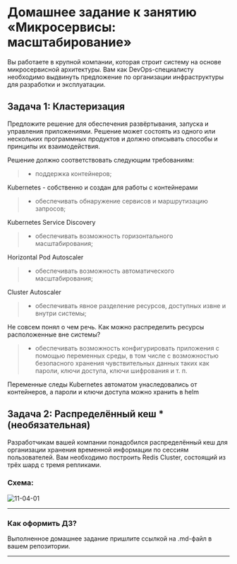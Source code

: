 
# Домашнее задание к занятию «Микросервисы: масштабирование»

Вы работаете в крупной компании, которая строит систему на основе микросервисной архитектуры.
Вам как DevOps-специалисту необходимо выдвинуть предложение по организации инфраструктуры для разработки и эксплуатации.

## Задача 1: Кластеризация

Предложите решение для обеспечения развёртывания, запуска и управления приложениями.
Решение может состоять из одного или нескольких программных продуктов и должно описывать способы и принципы их взаимодействия.

Решение должно соответствовать следующим требованиям:

> - поддержка контейнеров;

Kubernetes - собственно и создан для работы с контейнерами

> - обеспечивать обнаружение сервисов и маршрутизацию запросов;

 Kubernetes Service Discovery

> - обеспечивать возможность горизонтального масштабирования;

Horizontal Pod Autoscaler

> - обеспечивать возможность автоматического масштабирования;

Cluster Autoscaler

> - обеспечивать явное разделение ресурсов, доступных извне и внутри системы;

Не совсем понял о чем речь. Как можно распределить ресурсы расположенные вне системы?

> - обеспечивать возможность конфигурировать приложения с помощью переменных среды, в том числе с возможностью безопасного хранения чувствительных данных таких как пароли, ключи доступа, ключи шифрования и т. п.

Переменные следы Kubernetes автоматом унаследовались от контейнеров, а пароли и ключи доступа можно хранить в helm

## Задача 2: Распределённый кеш * (необязательная)

Разработчикам вашей компании понадобился распределённый кеш для организации хранения временной информации по сессиям пользователей.
Вам необходимо построить Redis Cluster, состоящий из трёх шард с тремя репликами.

### Схема:

![11-04-01](https://user-images.githubusercontent.com/1122523/114282923-9b16f900-9a4f-11eb-80aa-61ed09725760.png)

---

### Как оформить ДЗ?

Выполненное домашнее задание пришлите ссылкой на .md-файл в вашем репозитории.

---
